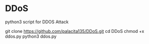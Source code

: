 # DDoS
python3 script for DDOS Attack

git clone https://github.com/palacita135/DDoS.git
cd DDoS
chmod +x ddos.py
python3 ddos.py
